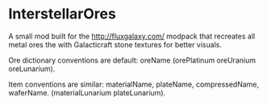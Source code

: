 InterstellarOres
================

A small mod built for the http://fluxgalaxy.com/ modpack that recreates all metal ores the with Galacticraft stone textures for better visuals.

Ore dictionary conventions are default: oreName (orePlatinum oreUranium oreLunarium).

Item conventions are similar: materialName, plateName, compressedName, waferName. (materialLunarium plateLunarium).
